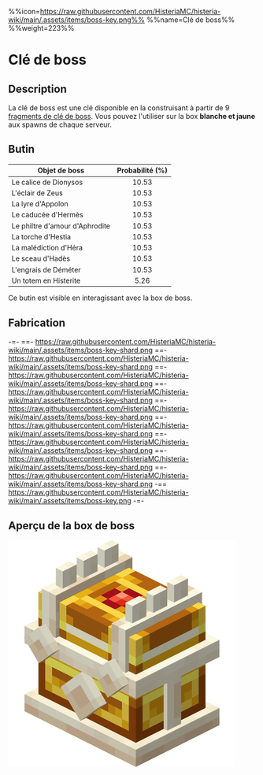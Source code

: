 %%icon=https://raw.githubusercontent.com/HisteriaMC/histeria-wiki/main/.assets/items/boss-key.png%%
%%name=Clé de boss%%
%%weight=223%%

# Clé de boss

## Description
La clé de boss est une clé disponible en la construisant à partir de 9 [fragments de clé de boss](https://histeria.fr/wiki/7-boss/boss-key-shard). Vous pouvez l'utiliser sur la box **blanche et jaune** aux spawns de chaque serveur.

## Butin

| Objet de boss | Probabilité (%) |
| --- | :---: |
| Le calice de Dionysos | 10.53 |
| L'éclair de Zeus | 10.53 |
| La lyre d'Appolon | 10.53 |
| Le caducée d'Hermès | 10.53 |
| Le philtre d'amour d'Aphrodite | 10.53 |
| La torche d'Hestia | 10.53 |
| La malédiction d'Héra | 10.53 |
| Le sceau d'Hadès | 10.53 |
| L'engrais de Déméter | 10.53 |
| Un totem en Histerite | 5.26 |

Ce butin est visible en interagissant avec la box de boss.

## Fabrication

-=-
 ==- https://raw.githubusercontent.com/HisteriaMC/histeria-wiki/main/.assets/items/boss-key-shard.png
 ==- https://raw.githubusercontent.com/HisteriaMC/histeria-wiki/main/.assets/items/boss-key-shard.png
 ==- https://raw.githubusercontent.com/HisteriaMC/histeria-wiki/main/.assets/items/boss-key-shard.png
 ==- https://raw.githubusercontent.com/HisteriaMC/histeria-wiki/main/.assets/items/boss-key-shard.png
 ==- https://raw.githubusercontent.com/HisteriaMC/histeria-wiki/main/.assets/items/boss-key-shard.png
 ==- https://raw.githubusercontent.com/HisteriaMC/histeria-wiki/main/.assets/items/boss-key-shard.png
 ==- https://raw.githubusercontent.com/HisteriaMC/histeria-wiki/main/.assets/items/boss-key-shard.png
 ==- https://raw.githubusercontent.com/HisteriaMC/histeria-wiki/main/.assets/items/boss-key-shard.png
 ==- https://raw.githubusercontent.com/HisteriaMC/histeria-wiki/main/.assets/items/boss-key-shard.png
 -== https://raw.githubusercontent.com/HisteriaMC/histeria-wiki/main/.assets/items/boss-key.png
-=-

## Aperçu de la box de boss

![box de boss](https://raw.githubusercontent.com/HisteriaMC/histeria-wiki/main/.assets/blocks/boss-box.png)
